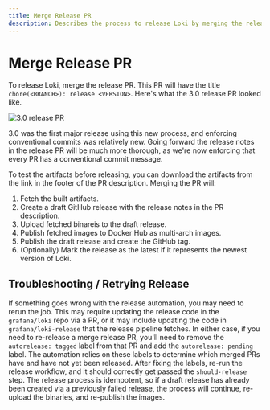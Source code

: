 ```yaml
---
title: Merge Release PR
description: Describes the process to release Loki by merging the release PR.
---
```

# Merge Release PR

To release Loki, merge the release PR. This PR will have the title `chore(<BRANCH>): release <VERSION>`. Here's what the 3.0 release PR looked like.

![3.0 release PR](.3.0-release-pr.png)

3.0 was the first major release using this new process, and enforcing conventional commits was relatively new. Going forward the release notes in the release PR will be much more thorough, as we're now enforcing that every PR has a conventional commit message.

To test the artifacts before releasing, you can download the artifacts from the link in the footer of the PR description. Merging the PR will:

1. Fetch the built artifacts.
1. Create a draft GitHub release with the release notes in the PR description.
1. Upload fetched binareis to the draft release.
1. Publish fetched images to Docker Hub as multi-arch images.
1. Publish the draft release and create the GitHub tag.
1. (Optionally) Mark the release as the latest if it represents the newest version of Loki.

## Troubleshooting / Retrying Release

If something goes wrong with the release automation, you may need to rerun the job. This may require updating the release code in the `grafana/loki` repo via a PR, or it may include updating the code in `grafana/loki-release` that the release pipeline fetches. In either case, if you need to re-release a merge release PR, you'll need to remove the `autorelease: tagged` label from that PR and add the `autorelease: pending` label. The automation relies on these labels to determine which merged PRs have and have not yet been released. After fixing the labels, re-run the release workflow, and it should correctly get passed the `should-release` step. The release process is idempotent, so if a draft release has already been created via a previously failed release, the process will continue, re-upload the binaries, and re-publish the images.
